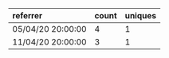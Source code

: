 | referrer          | count | uniques |
| :---------------- | :---- | :------ |
| 05/04/20 20:00:00 | 4     | 1       |
| 11/04/20 20:00:00 | 3     | 1       |